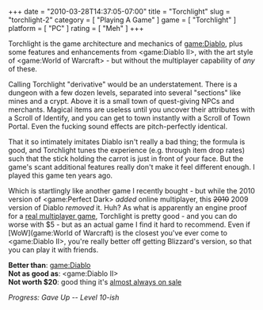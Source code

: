 +++
date = "2010-03-28T14:37:05-07:00"
title = "Torchlight"
slug = "torchlight-2"
category = [ "Playing A Game" ]
game = [ "Torchlight" ]
platform = [ "PC" ]
rating = [ "Meh" ]
+++

Torchlight is the game architecture and mechanics of <game:Diablo>, plus some features and enhancements from <game:Diablo II>, with the art style of <game:World of Warcraft> - but without the multiplayer capability of <i>any</i> of these.

Calling Torchlight "derivative" would be an understatement.  There is a dungeon with a few dozen levels, separated into several "sections" like mines and a crypt.  Above it is a small town of quest-giving NPCs and merchants.  Magical items are useless until you uncover their attributes with a Scroll of Identify, and you can get to town instantly with a Scroll of Town Portal.  Even the fucking sound effects are pitch-perfectly identical.

That it so intimately imitates Diablo isn't really a bad thing; the formula is good, and Torchlight tunes the experience (e.g. through item drop rates) such that the stick holding the carrot is just in front of your face.  But the game's scant additional features really don't make it feel different enough.  I played this game ten years ago.

Which is startlingly like another game I recently bought - but while the 2010 version of <game:Perfect Dark> <i>added</i> online multiplayer, this <s>2010</s> 2009 version of Diablo <i>removed</i> it.  Huh?  As what is apparently an engine proof for a <a href="http://en.wikipedia.org/wiki/Torchlight#Relationship_to_upcoming_MMO">real multiplayer game</a>, Torchlight is pretty good - and you can do worse with $5 - but as an actual game I find it hard to recommend.  Even if [WoW](game:World of Warcraft) is the closest you've ever come to <game:Diablo II>, you're really better off getting Blizzard's version, so that you can play it with friends.

<b>Better than</b>: <game:Diablo>  
<b>Not as good as</b>: <game:Diablo II>  
<b>Not worth $20</b>: good thing it's <a href="http://store.steampowered.com/news/3641/">almost always on sale</a>

<i>Progress: Gave Up -- Level 10-ish</i>